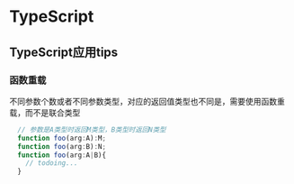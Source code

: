 # TypeScript

## TypeScript应用tips

### 函数重载
  不同参数个数或者不同参数类型，对应的返回值类型也不同是，需要使用函数重载，而不是联合类型
  ``` ts
    // 参数是A类型时返回M类型，B类型时返回N类型
    function foo(arg:A):M;
    function foo(arg:B):N;
    function foo(arg:A|B){
      // todoing...
    }
  ```
